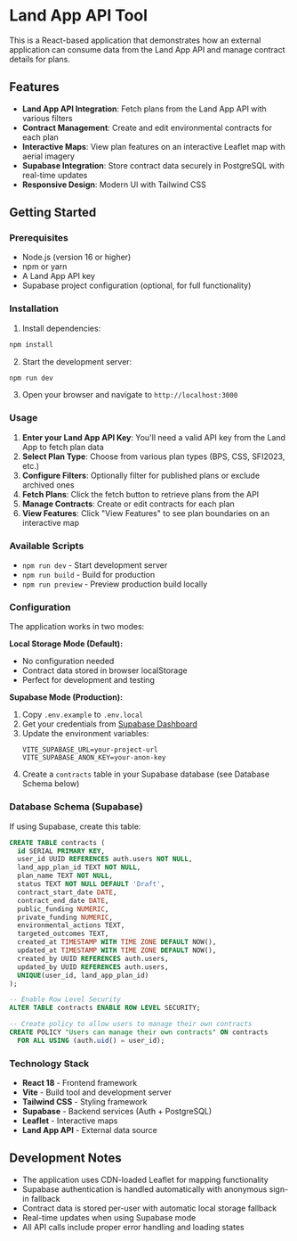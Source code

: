 # Land App API Tool

This is a React-based application that demonstrates how an external application can consume data from the Land App API and manage contract details for plans.

## Features

- **Land App API Integration**: Fetch plans from the Land App API with various filters
- **Contract Management**: Create and edit environmental contracts for each plan
- **Interactive Maps**: View plan features on an interactive Leaflet map with aerial imagery
- **Supabase Integration**: Store contract data securely in PostgreSQL with real-time updates
- **Responsive Design**: Modern UI with Tailwind CSS

## Getting Started

### Prerequisites

- Node.js (version 16 or higher)
- npm or yarn
- A Land App API key
- Supabase project configuration (optional, for full functionality)

### Installation

1. Install dependencies:
```bash
npm install
```

2. Start the development server:
```bash
npm run dev
```

3. Open your browser and navigate to `http://localhost:3000`

### Usage

1. **Enter your Land App API Key**: You'll need a valid API key from the Land App to fetch plan data
2. **Select Plan Type**: Choose from various plan types (BPS, CSS, SFI2023, etc.)
3. **Configure Filters**: Optionally filter for published plans or exclude archived ones
4. **Fetch Plans**: Click the fetch button to retrieve plans from the API
5. **Manage Contracts**: Create or edit contracts for each plan
6. **View Features**: Click "View Features" to see plan boundaries on an interactive map

### Available Scripts

- `npm run dev` - Start development server
- `npm run build` - Build for production
- `npm run preview` - Preview production build locally

### Configuration

The application works in two modes:

**Local Storage Mode (Default):**
- No configuration needed
- Contract data stored in browser localStorage
- Perfect for development and testing

**Supabase Mode (Production):**
1. Copy `.env.example` to `.env.local`
2. Get your credentials from [Supabase Dashboard](https://supabase.com/dashboard)
3. Update the environment variables:
   ```
   VITE_SUPABASE_URL=your-project-url
   VITE_SUPABASE_ANON_KEY=your-anon-key
   ```
4. Create a `contracts` table in your Supabase database (see Database Schema below)

### Database Schema (Supabase)

If using Supabase, create this table:

```sql
CREATE TABLE contracts (
  id SERIAL PRIMARY KEY,
  user_id UUID REFERENCES auth.users NOT NULL,
  land_app_plan_id TEXT NOT NULL,
  plan_name TEXT NOT NULL,
  status TEXT NOT NULL DEFAULT 'Draft',
  contract_start_date DATE,
  contract_end_date DATE,
  public_funding NUMERIC,
  private_funding NUMERIC,
  environmental_actions TEXT,
  targeted_outcomes TEXT,
  created_at TIMESTAMP WITH TIME ZONE DEFAULT NOW(),
  updated_at TIMESTAMP WITH TIME ZONE DEFAULT NOW(),
  created_by UUID REFERENCES auth.users,
  updated_by UUID REFERENCES auth.users,
  UNIQUE(user_id, land_app_plan_id)
);

-- Enable Row Level Security
ALTER TABLE contracts ENABLE ROW LEVEL SECURITY;

-- Create policy to allow users to manage their own contracts
CREATE POLICY "Users can manage their own contracts" ON contracts
  FOR ALL USING (auth.uid() = user_id);
```

### Technology Stack

- **React 18** - Frontend framework
- **Vite** - Build tool and development server
- **Tailwind CSS** - Styling framework
- **Supabase** - Backend services (Auth + PostgreSQL)
- **Leaflet** - Interactive maps
- **Land App API** - External data source

## Development Notes

- The application uses CDN-loaded Leaflet for mapping functionality
- Supabase authentication is handled automatically with anonymous sign-in fallback
- Contract data is stored per-user with automatic local storage fallback
- Real-time updates when using Supabase mode
- All API calls include proper error handling and loading states